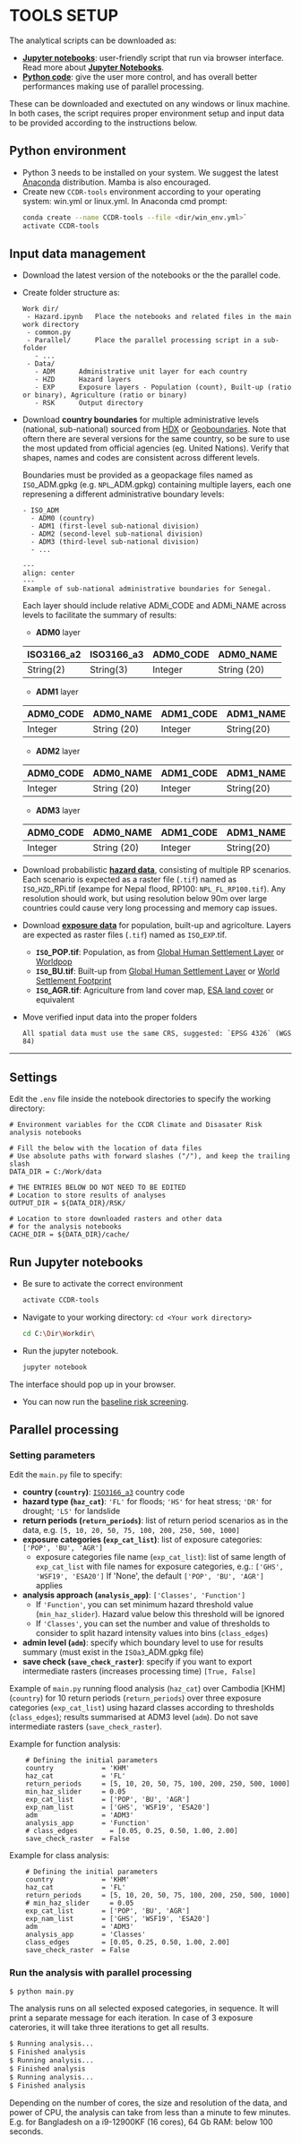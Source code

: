 # TOOLS SETUP

The analytical scripts can be downloaded as:

- [**Jupyter notebooks**](https://github.com/GFDRR/CCDR-tools/tree/main/Top-down/notebooks): user-friendly script that run via browser interface.
Read more about [**Jupyter Notebooks**](https://jupyter-notebook.readthedocs.io/en/stable/notebook.html).
- [**Python code**](https://github.com/GFDRR/CCDR-tools/tree/main/Top-down/parallelization): give the user more control, and has overall better performances making use of parallel processing.

These can be downloaded and exectuted on any windows or linux machine. 
In both cases, the script requires proper environment setup and input data to be provided according to the instructions below.

## Python environment

- Python 3 needs to be installed on your system. We suggest the latest [Anaconda](https://www.anaconda.com/download) distribution. Mamba is also encouraged.
- Create new `CCDR-tools` environment according to your operating system: win.yml or linux.yml.
  In Anaconda cmd prompt:
  ```bash
  conda create --name CCDR-tools --file <dir/win_env.yml>`
  activate CCDR-tools
  ```

## Input data management

- Download the latest version of the notebooks or the the parallel code.
- Create folder structure as:

  ```
  Work dir/
   - Hazard.ipynb	Place the notebooks and related files in the main work directory
   - common.py
   - Parallel/		Place the parallel processing script in a sub-folder
     - ...
   - Data/
     - ADM		Administrative unit layer for each country
     - HZD		Hazard layers
     - EXP		Exposure layers - Population (count), Built-up (ratio or binary), Agriculture (ratio or binary)
     - RSK		Output directory
  ```

- Download **country boundaries** for multiple administrative levels (national, sub-national) sourced from [HDX](https://data.humdata.org/dataset) or [Geoboundaries](https://www.geoboundaries.org). Note that oftern there are several versions for the same country, so be sure to use the most updated from official agencies (eg. United Nations). Verify that shapes, names and codes are consistent across different levels.

  Boundaries must be provided as a geopackage files named as `ISO`_ADM.gpkg (e.g. `NPL`_ADM.gpkg) containing multiple layers, each one represening a different administrative boundary levels:

  ```
  - ISO_ADM
    - ADM0 (country)
    - ADM1 (first-level sub-national division)
    - ADM2 (second-level sub-national division)
    - ADM3 (third-level sub-national division)
    - ...
  ```

  ```{figure} images/adm_lvl.jpg
  ---
  align: center
  ---
  Example of sub-national administrative boundaries for Senegal.
  ```

  Each layer should include relative ADMi_CODE and ADMi_NAME across levels to facilitate the summary of results:

  - **ADM0** layer

  | ISO3166_a2 | ISO3166_a3 | ADM0_CODE | ADM0_NAME | 
  |---|---|---|---|
  | String(2) | String(3) | Integer | String (20) |
 
  - **ADM1** layer

  | ADM0_CODE | ADM0_NAME | ADM1_CODE | ADM1_NAME | 
  |---|---|---|---|
  | Integer | String (20) | Integer | String(20) |

  - **ADM2** layer

  | ADM0_CODE | ADM0_NAME | ADM1_CODE | ADM1_NAME | ADM2_CODE | ADM2_NAME | 
  |---|---|---|---|---|---|
  | Integer | String (20) | Integer | String(20) | Integer | String(20) |

  - **ADM3** layer
  
  | ADM0_CODE | ADM0_NAME | ADM1_CODE | ADM1_NAME | ADM2_CODE | ADM2_NAME | ADM3_CODE | ADM3_NAME | 
  |---|---|---|---|---|---|---|---|
  | Integer | String (20) | Integer | String(20) | Integer | String(20) | Integer | String(20) |

- Download probabilistic [**hazard data**](global-hazard.md), consisting of multiple RP scenarios. Each scenario is expected as a raster file (`.tif`) named as `ISO`_`HZD`_RPi.tif (exampe for Nepal flood, RP100: `NPL_FL_RP100.tif`). Any resolution should work, but using resolution below 90m over large countries could cause very long processing and memory cap issues.

- Download [**exposure data**](global-exposure.md) for population, built-up and agricolture. Layers are expected as raster files (`.tif`) named as `ISO`_`EXP`.tif.
	- **`ISO`_POP.tif**: Population, as from [Global Human Settlement Layer](https://ghsl.jrc.ec.europa.eu/download.php?ds=pop) or [Worldpop](https://hub.worldpop.org/geodata/listing?id=79)
	- **`ISO`_BU.tif**: Built-up from [Global Human Settlement Layer](https://ghsl.jrc.ec.europa.eu/download.php?ds=bu) or [World Settlement Footprint](https://download.geoservice.dlr.de/WSF2019/) 
	- **`ISO`_AGR.tif**: Agriculture from land cover map, [ESA land cover](https://esa-worldcover.org/en) or equivalent

- Move verified input data into the proper folders
  ```{caution}
  All spatial data must use the same CRS, suggested: `EPSG 4326` (WGS 84)
  ```
<hr>

## Settings

Edit the `.env` file inside the notebook directories to specify the working directory:

```
# Environment variables for the CCDR Climate and Disasater Risk analysis notebooks

# Fill the below with the location of data files
# Use absolute paths with forward slashes ("/"), and keep the trailing slash
DATA_DIR = C:/Work/data

# THE ENTRIES BELOW DO NOT NEED TO BE EDITED
# Location to store results of analyses
OUTPUT_DIR = ${DATA_DIR}/RSK/

# Location to store downloaded rasters and other data
# for the analysis notebooks
CACHE_DIR = ${DATA_DIR}/cache/
```

## Run Jupyter notebooks

- Be sure to activate the correct environment
  ```bash
  activate CCDR-tools
  ```
- Navigate to your working directory: `cd <Your work directory>`
  ```bash
  cd C:\Dir\Workdir\
  ```
- Run the jupyter notebook.
  ```bash
  jupyter notebook
  ```
The interface should pop up in your browser.
- You can now run the [baseline risk screening](run-baseline.md).

## Parallel processing

### Setting parameters

Edit the `main.py` file to specify:
- **country (`country`)**: [`ISO3166_a3`](https://en.wikipedia.org/wiki/ISO_3166-1_alpha-3) country code
- **hazard type (`haz_cat`)**: `'FL'` for floods; `'HS'` for heat stress; `'DR'` for drought; `'LS'` for landslide
- **return periods (`return_periods`)**: list of return period scenarios as in the data, e.g. `[5, 10, 20, 50, 75, 100, 200, 250, 500, 1000]`
- **exposure categories (`exp_cat_list`)**: list of exposure categories: `['POP', 'BU', 'AGR']`
  - exposure categories file name (`exp_cat_list`): list  of same length of `exp_cat_list` with file names for exposure categories, e.g.: `['GHS', 'WSF19', 'ESA20']`
    If 'None', the default `['POP', 'BU', 'AGR']` applies
- **analysis approach (`analysis_app`)**: `['Classes', 'Function']`
  - If `'Function'`, you can set minimum hazard threshold value (`min_haz_slider`). Hazard value below this threshold will be ignored
  - If `'Classes'`,  you can set the number and value of thresholds to consider to split hazard intensity values into bins (`class_edges`)
- **admin level (`adm`)**: specify which boundary level to use for results summary (must exist in the `ISOa3`_ADM.gpkg file)
- **save check (`save_check_raster`)**: specify if you want to export intermediate rasters (increases processing time) `[True, False]`

Example of `main.py` running flood analysis (`haz_cat`) over Cambodia [KHM] (`country`) for 10 return periods (`return_periods`) over three exposure categories (`exp_cat_list`) using hazard classes according to thresholds (`class_edges`); results summarised at ADM3 level (`adm`). Do not save intermediate rasters (`save_check_raster`).

Example for function analysis:
```
    # Defining the initial parameters
    country            = 'KHM'
    haz_cat            = 'FL'
    return_periods     = [5, 10, 20, 50, 75, 100, 200, 250, 500, 1000]
    min_haz_slider     = 0.05
    exp_cat_list       = ['POP', 'BU', 'AGR']
    exp_nam_list       = ['GHS', 'WSF19', 'ESA20']
    adm                = 'ADM3'
    analysis_app       = 'Function'
    # class_edges        = [0.05, 0.25, 0.50, 1.00, 2.00]
    save_check_raster  = False
```

Example for class analysis:
```
    # Defining the initial parameters
    country            = 'KHM'
    haz_cat            = 'FL'
    return_periods     = [5, 10, 20, 50, 75, 100, 200, 250, 500, 1000]
    # min_haz_slider     = 0.05
    exp_cat_list       = ['POP', 'BU', 'AGR']
    exp_nam_list       = ['GHS', 'WSF19', 'ESA20']
    adm                = 'ADM3'
    analysis_app       = 'Classes'
    class_edges        = [0.05, 0.25, 0.50, 1.00, 2.00]
    save_check_raster  = False
```

### Run the analysis with parallel processing

```bash
$ python main.py
```

The analysis runs on all selected exposed categories, in sequence. It will print a separate message for each iteration. In case of 3 exposure caterories, it will take three iterations to get all results.

```bash
$ Running analysis...
$ Finished analysis
$ Running analysis...
$ Finished analysis
$ Running analysis...
$ Finished analysis
```

Depending on the number of cores, the size and resolution of the data, and power of CPU, the analysis can take from less than a minute to few minutes.
E.g. for Bangladesh on a  i9-12900KF (16 cores), 64 Gb RAM: below 100 seconds.



